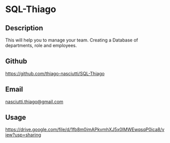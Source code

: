 # SQL-Thiago

## Description
This will help you to manage your team. Creating a Database of departments, role and employees.

## Github
https://github.com/thiago-nasciutti/SQL-Thiago

## Email
nasciutti.thiago@gmail.com

## Usage
https://drive.google.com/file/d/1fb8m0imAPkvmhXJ5x0lMWEwqsqP0ica8/view?usp=sharing


